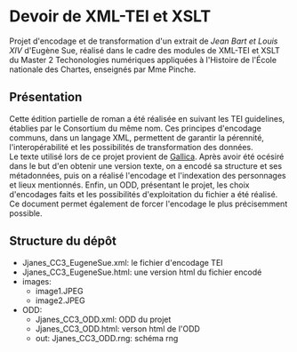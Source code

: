 # Devoir de XML-TEI et XSLT

Projet d'encodage et de transformation d'un extrait de <i>Jean Bart et Louis XIV</i> d'Eugène Sue, réalisé dans le cadre des modules de XML-TEI et XSLT du Master 2 Techonologies numériques appliquées à l'Histoire de l'École nationale des Chartes, enseignés par Mme Pinche.

## Présentation
Cette édition partielle de roman a été réalisée en suivant les TEI guidelines, établies par le Consortium du même nom. Ces principes d'encodage communs, dans un langage XML, permettent de garantir la pérennité, l'interopérabilité et les possibilités de transformation des données.<br/>
Le texte utilisé lors de ce projet provient de [Gallica](https://gallica.bnf.fr/ark:/12148/bpt6k6365618w/). Après avoir été océsiré dans le but d'en obtenir une version texte, on a encodé sa structure et ses métadonnées, puis on a réalisé l'encodage et l'indexation des personnages et lieux mentionnés. Enfin, un ODD, présentant le projet, les choix d'encodages faits et les possibilités d'exploitation du fichier a été réalisé. Ce document permet également de forcer l'encodage le plus précisemment possible.

## Structure du dépôt
- Jjanes_CC3_EugeneSue.xml: le fichier d'encodage TEI
- Jjanes_CC3_EugeneSue.html: une version html du fichier encodé
- images: 
     - image1.JPEG
     - image2.JPEG
- ODD: 
     - Jjanes_CC3_ODD.xml: ODD du projet
     - Jjanes_CC3_ODD.html: verson html de l'ODD
     - out:
         Jjanes_CC3_ODD.rng: schéma rng  
